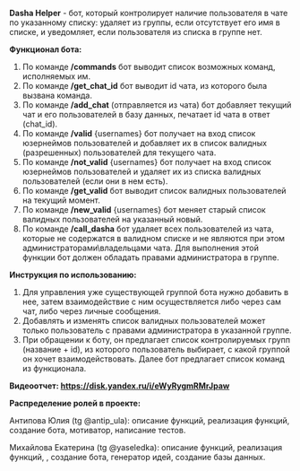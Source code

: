**Dasha Helper** - бот, который контролирует наличие пользователя в чате по указанному списку: удаляет из группы, если отсутствует его имя в списке, и уведомляет, если пользователя из списка в группе нет.

**Функционал бота:**
1.  По команде **/commands** бот выводит список возможных команд, исполняемых им.
2.  По команде **/get_chat_id** бот выводит id чата, из которого была вызвана команда.
3.  По команде **/add_chat** (отправляется из чата) бот добавляет текущий чат и его пользователей в базу данных, печатает id чата в ответ (chat_id).
4.  По команде **/valid** {usernames} бот получает на вход список юзернеймов пользователей и добавляет их в список валидных (разрешенных) пользователей для текущего чата.
5.  По команде **/not_valid** {usernames} бот получает на вход список юзернеймов пользователей и удаляет их из списка валидных пользователей (если они в нем есть).
6.  По команде **/get_valid** бот выводит список валидных пользователей на текущий момент.
7.  По команде **/new_valid** {usernames} бот меняет старый список валидных пользователей на указанный новый.
8.  По команде **/call_dasha** бот удаляет всех пользователей из чата, которые не содержатся в валидном списке и не являются при этом администраторами\владельцами чата. Для      выполнения этой функции бот должен обладать правами администратора в группе.

**Инструкция по использованию:**

1.  Для управления уже существующей группой бота нужно добавить в нее, затем взаимодействие с ним осуществляется либо через сам чат, либо через личные сообщения.
2.  Добавлять и изменять список валидных пользователей может только пользователь с правами администратора в указанной группе.
3.  При обращении к боту, он предлагает список контролируемых групп (название + id), из которого пользователь выбирает, с какой группой он хочет взаимодействовать. Далее бот     предлагает список команд из функционала.

**Видеоотчет: https://disk.yandex.ru/i/eWyRygmRMrJpaw**

**Распределение ролей в проекте:**

Антипова Юлия (tg @antip_ula): описание функций, реализация функций, создание бота, мотиватор, написание тестов.

Михайлова Екатерина (tg @yaseledka): описание функций, реализация функций, , создание бота, генератор идей, создание базы данных.

